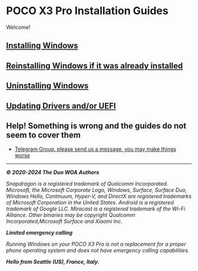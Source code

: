 # POCO X3 Pro Installation Guides

Welcome!

## [Installing Windows](/InstallWindows-en/InstallWindows.md)

## [Reinstalling Windows if it was already installed](/InstallWindows-en/ReInstallWindows.md)

## [Uninstalling Windows](/InstallWindows-en/Uninstall.md)

## [Updating Drivers and/or UEFI](/Update-en/UpdateDriversAndUEFI.md)

## Help! Something is wrong and the guides do not seem to cover them

- [Telegram Group, please send us a message, you may make things worse](https://t.me/winonvayualt)

---

_**© 2020-2024 The Duo WOA Authors**_

_Snapdragon is a registered trademark of Qualcomm Incorporated. Microsoft, the Microsoft Corporate Logo, Windows, Surface, Surface Duo, Windows Hello, Continuum, Hyper-V, and DirectX are registered trademarks of Microsoft Corporation in the United States. Android is a registered trademark of Google LLC. Miracast is a registered trademark of the Wi-Fi Alliance. Other binaries may be copyright Qualcomm Incorporated,Microsoft Surface and Xiaomi Inc._

_**Limited emergency calling**_

_Running Windows on your POCO X3 Pro is not a replacement for a proper phone operating system and does not have emergency calling capabilities._

_**Hello from Seattle (US), France, Italy.**_
